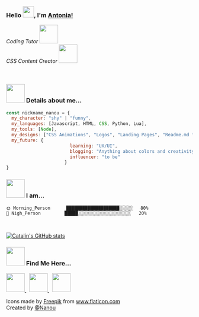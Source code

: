 ### Hello <img src="https://github.com/TheDudeThatCode/TheDudeThatCode/blob/master/Assets/Hi.gif" width="30px">, I'm [Antonia!](https://www.linkedin.com/in/antonia-s-88a719151/) 

<p><em>Coding Tutor <img src="https://media.giphy.com/media/H1GTEHgESxAAD2BuHR/giphy.gif" width="50">
  </br>
CSS Content Creator <img src="https://media.giphy.com/media/iehsZQR0fyJxUmR00X/giphy.gif" width="50">
  </br>

</em></p>

<br>

### <img src="https://media.giphy.com/media/LRlblMDrxibqF42H44/giphy.gif" width="50"> Details about me...  

```javascript
const nickname_nanou = {
  my_character: "shy" | "funny",
  my_languages: [Javascript, HTML, CSS, Python, Lua],
  my_tools: [Node],
  my_designs: ["CSS Animations", "Logos", "Landing Pages", "Readme.md files"],
  my_future: {
                        learning: "UX/UI",
                        blogging: "Anything about colors and creativity",
                        influencer: "to be"
                      }
}
```
### <img src="https://media.giphy.com/media/E7cElIn0u8EryF4i1u/giphy.gif" width=50> I am...

```text
🌞 Morning_Person      ████████████████████░░░░░   80% 
🌙 Nigh_Person         █████░░░░░░░░░░░░░░░░░░░░   20%

```
<br>

[![Catalin's GitHub stats](https://github-readme-stats.vercel.app/api?username=antoniasymeonidou&theme=radical)](https://github.com/anuraghazra/github-readme-stats)

### <img src="https://media.giphy.com/media/Q5pH4UmOiQciITstXU/giphy.gif" width=50> Find Me Here...

<p align="left">
<a href="https://twitter.com/NanouuSymeon">
  <img width="50px" src="https://image.flaticon.com/icons/png/512/1409/1409937.png" />
</a> &nbsp;
<a href="https://dribbble.com/nanouu">
  <img width="50px" src="https://image.flaticon.com/icons/png/512/1532/1532541.png" />
</a> &nbsp;
<a href="https://codepen.io/antoniasymeonidou">
  <img width="50px" src="https://image.flaticon.com/icons/png/512/2111/2111262.png" />
</a>
</p>

<div>Icons made by <a href="https://www.freepik.com" title="Freepik">Freepik</a> from <a href="https://www.flaticon.com/" title="Flaticon">www.flaticon.com</a></div>
<div>Created by <a href="https://github.com/antoniasymeonidou">@Nanou</a></div>


